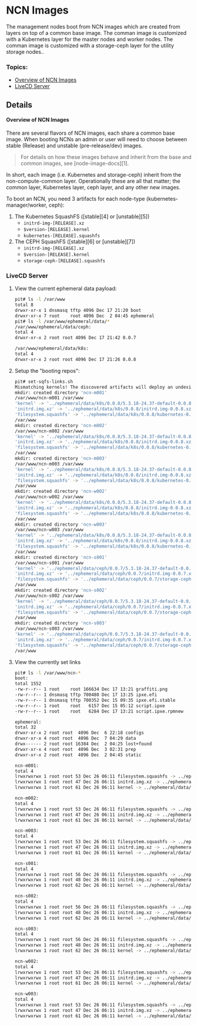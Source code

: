 # NCN Images

The management nodes boot from NCN images which are created from layers on top of a common base image.
The comman image is customized with a Kubernetes layer for the master nodes and worker nodes.
The comman image is customized with a storage-ceph layer for the utility storage nodes..

### Topics:

   * [Overview of NCN Images](#overview_ncn_images)
   * [LiveCD Server](#livecd_server)

## Details

<a name="overview_of_ncn_images"></a>
#### Overview of NCN Images

There are several flavors of NCN images, each share a common base image. When booting NCNs an admin or user will need to choose between
stable (Release) and unstable (pre-release/dev) images.

> For details on how these images behave and inherit from the base and common images, see [node-image-docs][1].

In short, each image (i.e. Kubernetes and storage-ceph) inherit from the non-compute-common layer. Operationally these are all
that matter; the common layer, Kubernetes layer, ceph layer, and any other new images.

To boot an NCN, you need 3 artifacts for each node-type (kubernetes-manager/worker, ceph):

1. The Kubernetes SquashFS ([stable][4] or [unstable][5])
    - `initrd-img-[RELEASE].xz`
    - `$version-[RELEASE].kernel`
    - `kubernetes-[RELEASE].squashfs`
2. The CEPH SquashFS ([stable][6] or [unstable][7])
    - `initrd-img-[RELEASE].xz`
    - `$version-[RELEASE].kernel`
    - `storage-ceph-[RELEASE].squashfs`

<a name="livecd_server"></a>
### LiveCD Server

1. View the current ephemeral data payload:

   ```bash
   pit# ls -l /var/www
   total 8
   drwxr-xr-x 1 dnsmasq tftp 4096 Dec 17 21:20 boot
   drwxr-xr-x 7 root    root 4096 Dec  2 04:45 ephemeral
   pit# ls -l /var/www/ephemeral/data/*
   /var/www/ephemeral/data/ceph:
   total 4
   drwxr-xr-x 2 root root 4096 Dec 17 21:42 0.0.7
   
   /var/www/ephemeral/data/k8s:
   total 4
   drwxr-xr-x 2 root root 4096 Dec 17 21:26 0.0.8
   ```

1. Setup the "booting repos":

   ```bash
   pit# set-sqfs-links.sh
   Mismatching kernels! The discovered artifacts will deploy an undesirable stack.
   mkdir: created directory 'ncn-m001'
   /var/www/ncn-m001 /var/www
   'kernel' -> '../ephemeral/data/k8s/0.0.8/5.3.18-24.37-default-0.0.8.kernel'
   'initrd.img.xz' -> '../ephemeral/data/k8s/0.0.8/initrd.img-0.0.8.xz'
   'filesystem.squashfs' -> '../ephemeral/data/k8s/0.0.8/kubernetes-0.0.8.squashfs'
   /var/www
   mkdir: created directory 'ncn-m002'
   /var/www/ncn-m002 /var/www
   'kernel' -> '../ephemeral/data/k8s/0.0.8/5.3.18-24.37-default-0.0.8.kernel'
   'initrd.img.xz' -> '../ephemeral/data/k8s/0.0.8/initrd.img-0.0.8.xz'
   'filesystem.squashfs' -> '../ephemeral/data/k8s/0.0.8/kubernetes-0.0.8.squashfs'
   /var/www
   mkdir: created directory 'ncn-m003'
   /var/www/ncn-m003 /var/www
   'kernel' -> '../ephemeral/data/k8s/0.0.8/5.3.18-24.37-default-0.0.8.kernel'
   'initrd.img.xz' -> '../ephemeral/data/k8s/0.0.8/initrd.img-0.0.8.xz'
   'filesystem.squashfs' -> '../ephemeral/data/k8s/0.0.8/kubernetes-0.0.8.squashfs'
   /var/www
   mkdir: created directory 'ncn-w002'
   /var/www/ncn-w002 /var/www
   'kernel' -> '../ephemeral/data/k8s/0.0.8/5.3.18-24.37-default-0.0.8.kernel'
   'initrd.img.xz' -> '../ephemeral/data/k8s/0.0.8/initrd.img-0.0.8.xz'
   'filesystem.squashfs' -> '../ephemeral/data/k8s/0.0.8/kubernetes-0.0.8.squashfs'
   /var/www
   mkdir: created directory 'ncn-w003'
   /var/www/ncn-w003 /var/www
   'kernel' -> '../ephemeral/data/k8s/0.0.8/5.3.18-24.37-default-0.0.8.kernel'
   'initrd.img.xz' -> '../ephemeral/data/k8s/0.0.8/initrd.img-0.0.8.xz'
   'filesystem.squashfs' -> '../ephemeral/data/k8s/0.0.8/kubernetes-0.0.8.squashfs'
   /var/www
   mkdir: created directory 'ncn-s001'
   /var/www/ncn-s001 /var/www
   'kernel' -> '../ephemeral/data/ceph/0.0.7/5.3.18-24.37-default-0.0.7.kernel'
   'initrd.img.xz' -> '../ephemeral/data/ceph/0.0.7/initrd.img-0.0.7.xz'
   'filesystem.squashfs' -> '../ephemeral/data/ceph/0.0.7/storage-ceph-0.0.7.squashfs'
   /var/www
   mkdir: created directory 'ncn-s002'
   /var/www/ncn-s002 /var/www
   'kernel' -> '../ephemeral/data/ceph/0.0.7/5.3.18-24.37-default-0.0.7.kernel'
   'initrd.img.xz' -> '../ephemeral/data/ceph/0.0.7/initrd.img-0.0.7.xz'
   'filesystem.squashfs' -> '../ephemeral/data/ceph/0.0.7/storage-ceph-0.0.7.squashfs'
   /var/www
   mkdir: created directory 'ncn-s003'
   /var/www/ncn-s003 /var/www
   'kernel' -> '../ephemeral/data/ceph/0.0.7/5.3.18-24.37-default-0.0.7.kernel'
   'initrd.img.xz' -> '../ephemeral/data/ceph/0.0.7/initrd.img-0.0.7.xz'
   'filesystem.squashfs' -> '../ephemeral/data/ceph/0.0.7/storage-ceph-0.0.7.squashfs'
   /var/www
   ```

1. View the currently set links

   ```bash
   pit# ls -l /var/www/ncn-*
   boot:
   total 1552
   -rw-r--r-- 1 root    root 166634 Dec 17 13:21 graffiti.png
   -rw-r--r-- 1 dnsmasq tftp 700480 Dec 17 13:25 ipxe.efi
   -rw-r--r-- 1 dnsmasq tftp 700352 Dec 15 09:35 ipxe.efi.stable
   -rw-r--r-- 1 root    root   6157 Dec 15 05:12 script.ipxe
   -rw-r--r-- 1 root    root   6284 Dec 17 13:21 script.ipxe.rpmnew
   
   ephemeral:
   total 32
   drwxr-xr-x 2 root root  4096 Dec  6 22:18 configs
   drwxr-xr-x 4 root root  4096 Dec  7 04:29 data
   drwx------ 2 root root 16384 Dec  2 04:25 lost+found
   drwxr-xr-x 4 root root  4096 Dec  3 02:31 prep
   drwxr-xr-x 2 root root  4096 Dec  2 04:45 static
   
   ncn-m001:
   total 4
   lrwxrwxrwx 1 root root 53 Dec 26 06:11 filesystem.squashfs -> ../ephemeral/data/k8s/0.0.8/kubernetes-0.0.8.squashfs
   lrwxrwxrwx 1 root root 47 Dec 26 06:11 initrd.img.xz -> ../ephemeral/data/k8s/0.0.8/initrd.img-0.0.8.xz
   lrwxrwxrwx 1 root root 61 Dec 26 06:11 kernel -> ../ephemeral/data/k8s/0.0.8/5.3.18-24.37-default-0.0.8.kernel
   
   ncn-m002:
   total 4
   lrwxrwxrwx 1 root root 53 Dec 26 06:11 filesystem.squashfs -> ../ephemeral/data/k8s/0.0.8/kubernetes-0.0.8.squashfs
   lrwxrwxrwx 1 root root 47 Dec 26 06:11 initrd.img.xz -> ../ephemeral/data/k8s/0.0.8/initrd.img-0.0.8.xz
   lrwxrwxrwx 1 root root 61 Dec 26 06:11 kernel -> ../ephemeral/data/k8s/0.0.8/5.3.18-24.37-default-0.0.8.kernel
   
   ncn-m003:
   total 4
   lrwxrwxrwx 1 root root 53 Dec 26 06:11 filesystem.squashfs -> ../ephemeral/data/k8s/0.0.8/kubernetes-0.0.8.squashfs
   lrwxrwxrwx 1 root root 47 Dec 26 06:11 initrd.img.xz -> ../ephemeral/data/k8s/0.0.8/initrd.img-0.0.8.xz
   lrwxrwxrwx 1 root root 61 Dec 26 06:11 kernel -> ../ephemeral/data/k8s/0.0.8/5.3.18-24.37-default-0.0.8.kernel
   
   ncn-s001:
   total 4
   lrwxrwxrwx 1 root root 56 Dec 26 06:11 filesystem.squashfs -> ../ephemeral/data/ceph/0.0.7/storage-ceph-0.0.7.squashfs
   lrwxrwxrwx 1 root root 48 Dec 26 06:11 initrd.img.xz -> ../ephemeral/data/ceph/0.0.7/initrd.img-0.0.7.xz
   lrwxrwxrwx 1 root root 62 Dec 26 06:11 kernel -> ../ephemeral/data/ceph/0.0.7/5.3.18-24.37-default-0.0.7.kernel
   
   ncn-s002:
   total 4
   lrwxrwxrwx 1 root root 56 Dec 26 06:11 filesystem.squashfs -> ../ephemeral/data/ceph/0.0.7/storage-ceph-0.0.7.squashfs
   lrwxrwxrwx 1 root root 48 Dec 26 06:11 initrd.img.xz -> ../ephemeral/data/ceph/0.0.7/initrd.img-0.0.7.xz
   lrwxrwxrwx 1 root root 62 Dec 26 06:11 kernel -> ../ephemeral/data/ceph/0.0.7/5.3.18-24.37-default-0.0.7.kernel
   
   ncn-s003:
   total 4
   lrwxrwxrwx 1 root root 56 Dec 26 06:11 filesystem.squashfs -> ../ephemeral/data/ceph/0.0.7/storage-ceph-0.0.7.squashfs
   lrwxrwxrwx 1 root root 48 Dec 26 06:11 initrd.img.xz -> ../ephemeral/data/ceph/0.0.7/initrd.img-0.0.7.xz
   lrwxrwxrwx 1 root root 62 Dec 26 06:11 kernel -> ../ephemeral/data/ceph/0.0.7/5.3.18-24.37-default-0.0.7.kernel
   
   ncn-w002:
   total 4
   lrwxrwxrwx 1 root root 53 Dec 26 06:11 filesystem.squashfs -> ../ephemeral/data/k8s/0.0.8/kubernetes-0.0.8.squashfs
   lrwxrwxrwx 1 root root 47 Dec 26 06:11 initrd.img.xz -> ../ephemeral/data/k8s/0.0.8/initrd.img-0.0.8.xz
   lrwxrwxrwx 1 root root 61 Dec 26 06:11 kernel -> ../ephemeral/data/k8s/0.0.8/5.3.18-24.37-default-0.0.8.kernel
   
   ncn-w003:
   total 4
   lrwxrwxrwx 1 root root 53 Dec 26 06:11 filesystem.squashfs -> ../ephemeral/data/k8s/0.0.8/kubernetes-0.0.8.squashfs
   lrwxrwxrwx 1 root root 47 Dec 26 06:11 initrd.img.xz -> ../ephemeral/data/k8s/0.0.8/initrd.img-0.0.8.xz
   lrwxrwxrwx 1 root root 61 Dec 26 06:11 kernel -> ../ephemeral/data/k8s/0.0.8/5.3.18-24.37-default-0.0.8.kernel
   ```
